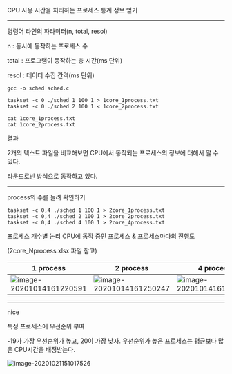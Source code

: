 CPU 사용 시간을 처리하는 프로세스 통계 정보 얻기

---

명령어 라인의 파라미터(n, total, resol)

n : 동시에 동작하는 프로세스 수

total : 프로그램이 동작하는 총 시간(ms 단위)

resol : 데이터 수집 간격(ms 단위)



```
gcc -o sched sched.c

taskset -c 0 ./sched 1 100 1 > 1core_1process.txt
taskset -c 0 ./sched 2 100 1 < 1core_2process.txt

cat 1core_1process.txt
cat 1core_2process.txt
```



결과

2개의 텍스트 파일을 비교해보면 CPU에서 동작되는 프로세스의 정보에 대해서 알 수 있다.

라운드로빈 방식으로 동작하고 있다.

---

process의 수를 늘려 확인하기

```
taskset -c 0,4 ./sched 1 100 1 > 2core_1process.txt
taskset -c 0,4 ./sched 2 100 1 > 2core_2process.txt
taskset -c 0,4 ./sched 4 100 1 > 2core_4process.txt
```



프로세스 개수별 논리 CPU에 동작 중인 프로세스 & 프로세스마다의 진행도

(2core_Nprocess.xlsx 파일 참고)

| 1 process                                                    | 2 process                                                    | 4 process                                                    |
| ------------------------------------------------------------ | ------------------------------------------------------------ | ------------------------------------------------------------ |
| ![image-20201014161220591](C:\Users\user\AppData\Roaming\Typora\typora-user-images\image-20201014161220591.png) | ![image-20201014161250247](C:\Users\user\AppData\Roaming\Typora\typora-user-images\image-20201014161250247.png) | ![image-20201014161326592](C:\Users\user\AppData\Roaming\Typora\typora-user-images\image-20201014161326592.png) |



---

nice 

특정 프로세스에 우선순위 부여

-19가 가장 우선순위가 높고, 20이 가장 낮자. 우선순위가 높은 프로세스는 평균보다 많은 CPU시간을 배정받는다.

![image-20201021151017526](C:\Users\user\AppData\Roaming\Typora\typora-user-images\image-20201021151017526.png)

